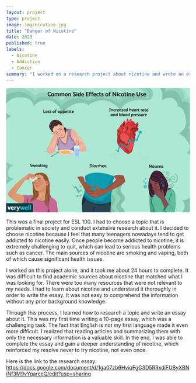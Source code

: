 ```yaml
---
layout: project
type: project
image: img/nicotine.jpg
title: "Danger of Nicotine"
date: 2023
published: true
labels:
  - Nicotine
  - Addiction
  - Cancer
summary: "I worked on a research project about nicotine and wrote an essay about it."
---
```


<img class="img-fluid" src="../img/DangerOfNicotine.jpg">

This was a final project for ESL 100. I had to choose a topic that is problematic in society and conduct extensive research about it. I decided to choose nicotine because I feel that many teenagers nowadays tend to get addicted to nicotine easily. Once people become addicted to nicotine, it is extremely challenging to quit, which can lead to serious health problems such as cancer. The main sources of nicotine are smoking and vaping, both of which cause significant health issues.

I worked on this project alone, and it took me about 24 hours to complete. It was difficult to find academic sources about nicotine that matched what I was looking for. There were too many resources that were not relevant to my needs. I had to learn about nicotine and understand it thoroughly in order to write the essay. It was not easy to comprehend the information without any prior background knowledge.

Through this process, I learned how to research a topic and write an essay about it. This was my first time writing a 10-page essay, which was a challenging task. The fact that English is not my first language made it even more difficult. I realized that reading articles and summarizing them with only the necessary information is a valuable skill. In the end, I was able to complete the essay and gain a deeper understanding of nicotine, which reinforced my resolve never to try nicotine, not even once.

Here is the link to the research essay: https://docs.google.com/document/d/1ga07zb6HviqFgG3D5RRxdiFUByXBNiNf3M9vYgareeQ/edit?usp=sharing
